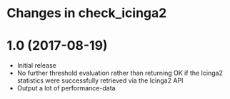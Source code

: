 # Changes in check_icinga2

# 1.0 (2017-08-19)

* Initial release
* No further threshold evaluation rather than returning OK if the
  Icinga2 statistics were successfully retrieved via the Icinga2 API
* Output a lot of performance-data
